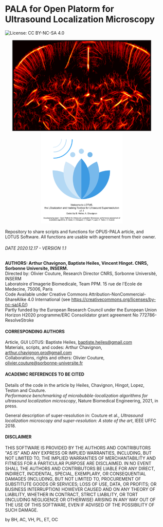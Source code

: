 # PALA for Open Platorm for Ultrasound Localization Microscopy
![License: CC BY-NC-SA 4.0](https://img.shields.io/badge/License-CC%20BY--NC--SA%204.0-lightgrey.svg)

<p align="center">
<img src="https://github.com/AChavignon/PALA/blob/master/fig1_matout_radial_vivo.png" height="300">
  <img src="https://github.com/AChavignon/PALA/blob/master/LOTUS/LOTS_welcome.png" height="300">
</p>
Repository to share scripts and functions for OPUS-PALA article, and LOTUS Software.  All functions are usable with agreement from their owner.

###### DATE 2020.12.17 - VERSION 1.1
__AUTHORS: Arthur Chavignon, Baptiste Heiles, Vincent Hingot. CNRS, Sorbonne Universite, INSERM.__  
Directed by: Olivier Couture, Research Director CNRS, Sorbonne Université, INSERM  
Laboratoire d'Imagerie Biomedicale, Team PPM. 15 rue de l'Ecole de Medecine, 75006, Paris  
Code Available under Creative Commons Attribution-NonCommercial-ShareAlike 4.0 International (see https://creativecommons.org/licenses/by-nc-sa/4.0/)  
Partly funded by the European Research Council under the European Union Horizon H2020 programme/ERC Consolidator grant agreement No 772786-ResolveStroke

#### CORRESPONDING AUTHORS
Article, GUI LOTUS: Baptiste Heiles, baptiste.heiles@gmail.com  
Materials, scripts, and codes: Arthur Chavignon, arthur.chavignon.pro@gmail.com  
Collaborations, rights and others: Olivier Couture, olivier.couture@sorbonne-universite.fr  

#### ACADEMIC REFERENCES TO BE CITED
Details of the code in the article by Heiles, Chavignon, Hingot, Lopez, Teston and Couture.  
*Performance benchmarking of microbubble-localization algorithms for ultrasound localization microscopy*, Nature Biomedical Engineering, 2021, in press.

General description of super-resolution in: Couture et al., *Ultrasound localization microscopy and super-resolution: A state of the art*, IEEE UFFC 2018.

#### DISCLAIMER
THIS SOFTWARE IS PROVIDED BY THE AUTHORS AND CONTRIBUTORS "AS IS" AND ANY EXPRESS OR IMPLIED WARRANTIES, INCLUDING, 
BUT NOT LIMITED TO, THE IMPLIED WARRANTIES OF MERCHANTABILITY AND FITNESS FOR A PARTICULAR PURPOSE ARE DISCLAIMED. 
IN NO EVENT SHALL THE AUTHORS AND CONTRIBUTORS BE LIABLE FOR ANY DIRECT, INDIRECT, INCIDENTAL, SPECIAL, EXEMPLARY, OR
CONSEQUENTIAL DAMAGES (INCLUDING, BUT NOT LIMITED TO, PROCUREMENT OF SUBSTITUTE GOODS OR SERVICES; LOSS OF USE, DATA, 
OR PROFITS; OR BUSINESS INTERRUPTION) HOWEVER CAUSED AND ON ANY THEORY OF LIABILITY, WHETHER IN CONTRACT, STRICT 
LIABILITY, OR TORT (INCLUDING NEGLIGENCE OR OTHERWISE) ARISING IN ANY WAY OUT OF THE USE OF THIS SOFTWARE, EVEN IF 
ADVISED OF THE POSSIBILITY OF SUCH DAMAGE.

by BH, AC, VH, PL, ET, OC  
